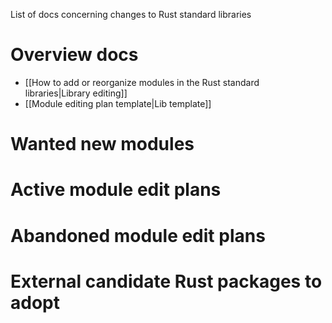 List of docs concerning changes to Rust standard libraries

# Overview docs

  - [[How to add or reorganize modules in the Rust standard libraries|Library editing]]
  - [[Module editing plan template|Lib template]]

# Wanted new modules

# Active module edit plans

# Abandoned module edit plans

# External candidate Rust packages to adopt